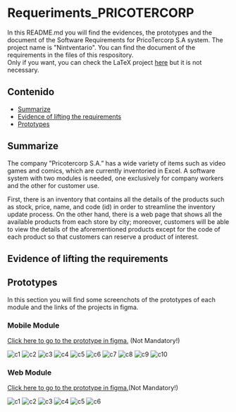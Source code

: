 # Requeriments_PRICOTERCORP
In this README.md you will find the evidences, the prototypes and the document of the Software Requirements for PricoTercorp S.A system.
The project name is "Nintventario". You can find the document of the requirements in the files of this respository. \
Only if you want, you can check the LaTeX project [here](https://es.overleaf.com/4254396624vdgszmjpzdtq#e96311) but it is not necessary.



## Contenido
* [Summarize](#summarize)
* [Evidence of lifting the requirements](#evidence-of-lifting-the-requirements)
* [Prototypes](#prototypes)

  

## Summarize
The company ”Pricotercorp S.A.” has a wide variety of items such as video games and
comics, which are currently inventoried in Excel. A software system with two modules
is needed, one exclusively for company workers and the other for customer use.

First, there is an inventory that contains all the details of the products such as stock,
price, name, and code (id) in order to streamline the inventory update process. On the 
other hand, there is a web page that shows all the available products from each store by city;
moreover, customers will be able to view the details of the aforementioned products except 
for the code of each product so that customers can reserve a product of interest.




## Evidence of lifting the requirements





## Prototypes
In this section you will find some screenchots of the prototypes of each module and the links of
the projects in figma.

### Mobile Module
[Click here to go to the prototype in figma.](https://www.figma.com/file/Z7bK7du3JL11GXdjHMKw8e/Aplicaci%C3%B3n-m%C3%B3vil?type=design&mode=design&t=5MIZgLxftGQTU0p4-1) (Not Mandatory!)

![c1](captures-mobile-prototype/c1.PNG)
![c2](captures-mobile-prototype/c2.PNG)
![c3](captures-mobile-prototype/c3.PNG)
![c4](captures-mobile-prototype/c4.PNG)
![c5](captures-mobile-prototype/c5.PNG)
![c6](captures-mobile-prototype/c6.PNG)
![c7](captures-mobile-prototype/c7.PNG)
![c8](captures-mobile-prototype/c8.PNG)
![c9](captures-mobile-prototype/c9.PNG)
![c10](captures-mobile-prototype/c10.PNG)

### Web Module
[Click here to go to the prototype in figma.](https://www.figma.com/file/6VRYsy5zd0mCjp9DBXiWGH/SITIO-WEB?type=design&node-id=0%3A1&mode=design&t=ZdupB0wBs5cKVbPd-1)(Not Mandatory!)

![c1](captures-web-prototype/c1.PNG)
![c2](captures-web-prototype/c2.PNG)
![c3](captures-web-prototype/c3.PNG)
![c4](captures-web-prototype/c4.PNG)
![c5](captures-web-prototype/c5.PNG)
![c6](captures-web-prototype/c6.PNG)

